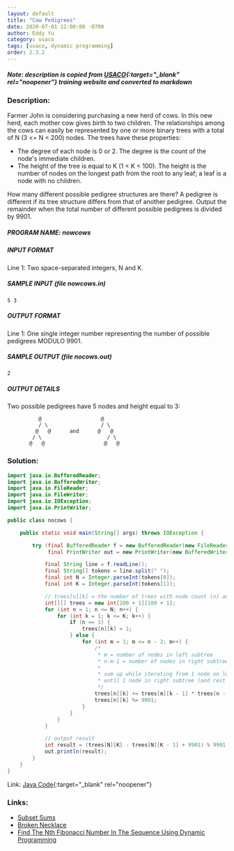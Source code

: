 ```yaml
---
layout: default
title: "Cow Pedigrees"
date: 2020-07-01 12:00:00 -0700
author: Eddy Yu
category: usaco
tags: [usaco, dynamic programming]
order: 2.3.2
---
```


##### Note: description is copied from [USACO](http://www.usaco.org/){:target="_blank" rel="noopener"} training website and converted to markdown

### Description:
Farmer John is considering purchasing a new herd of cows. In this new herd, 
each mother cow gives birth to two children. The relationships among the 
cows can easily be represented by one or more binary trees with a total of 
N (3 <= N < 200) nodes. The trees have these properties:

* The degree of each node is 0 or 2. The degree is the count of the node's 
  immediate children.
* The height of the tree is equal to K (1 < K < 100). The height is the 
  number of nodes on the longest path from the root to any leaf; a leaf 
  is a node with no children.

How many different possible pedigree structures are there? A pedigree is 
different if its tree structure differs from that of another pedigree. 
Output the remainder when the total number of different possible pedigrees 
is divided by 9901.

##### PROGRAM NAME: nowcows

##### INPUT FORMAT
Line 1: Two space-separated integers, N and K.

##### SAMPLE INPUT (file nowcows.in)
```
5 3
```

##### OUTPUT FORMAT
Line 1: One single integer number representing the number of possible pedigrees 
MODULO 9901.

##### SAMPLE OUTPUT (file nocows.out)
```
2
```

##### OUTPUT DETAILS
Two possible pedigrees have 5 nodes and height equal to 3:
```
          @                   @      
          / \                 / \
         @   @      and      @   @
        / \                     / \
       @   @                   @   @
```

### Solution:
```java
import java.io.BufferedReader;
import java.io.BufferedWriter;
import java.io.FileReader;
import java.io.FileWriter;
import java.io.IOException;
import java.io.PrintWriter;

public class nocows {

    public static void main(String[] args) throws IOException {

        try (final BufferedReader f = new BufferedReader(new FileReader("nocows.in"));
             final PrintWriter out = new PrintWriter(new BufferedWriter(new FileWriter("nocows.out")))) {

            final String line = f.readLine();
            final String[] tokens = line.split(" ");
            final int N = Integer.parseInt(tokens[0]);
            final int K = Integer.parseInt(tokens[1]);

            // trees[n][k] = the number of trees with node count (n) and height (k)
            int[][] trees = new int[200 + 1][100 + 1];
            for (int n = 1; n <= N; n++) {
                for (int k = 1; k <= K; k++) {
                    if (n == 1) {
                        trees[n][k] = 1;
                    } else {
                        for (int m = 1; m <= n - 2; m++) {
                            /*
                             * m = number of nodes in left subtree
                             * n-m-1 = number of nodes in right subtree
                             *
                             * sum up while iterating from 1 node on left subtree (and rest in right subtree)
                             * until 1 node in right subtree (and rest in left subtree)
                             */
                            trees[n][k] += trees[m][k - 1] * trees[n - m - 1][k - 1];
                            trees[n][k] %= 9901;
                        }
                    }
                }
            }

            // output result
            int result = (trees[N][K] - trees[N][K - 1] + 9901) % 9901;
            out.println(result);
        }
    }
}
``` 
Link: [Java Code](https://github.com/eddycyu/usaco/blob/master/src/nocows.java){:target="_blank" rel="noopener"}

### Links:
* [Subset Sums](/usaco/subset)
* [Broken Necklace](/usaco/beads)
* [Find The Nth Fibonacci Number In The Sequence Using Dynamic Programming](/blog/find-nth-fibonacci-number-dynamic-programming.html)
